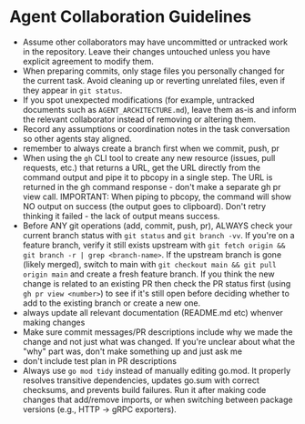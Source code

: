 # Agent Collaboration Guidelines

- Assume other collaborators may have uncommitted or untracked work in the repository. Leave their changes untouched unless you have explicit agreement to modify them.
- When preparing commits, only stage files you personally changed for the current task. Avoid cleaning up or reverting unrelated files, even if they appear in `git status`.
- If you spot unexpected modifications (for example, untracked documents such as `AGENT_ARCHITECTURE.md`), leave them as-is and inform the relevant collaborator instead of removing or altering them.
- Record any assumptions or coordination notes in the task conversation so other agents stay aligned.
- remember to always create a branch first when we commit, push, pr
- When using the `gh` CLI tool to create any new resource (issues, pull requests, etc.) that returns a URL, get the URL directly from the command output and pipe it to pbcopy in a single step. The URL is returned in the gh command response - don't make a separate gh pr view call. IMPORTANT: When piping to pbcopy, the command will show NO output on success (the output goes to clipboard). Don't retry thinking it failed - the lack of output means success.
- Before ANY git operations (add, commit, push, pr), ALWAYS check your current branch status with `git status` and `git branch -vv`. If you're on a feature branch, verify it still exists upstream with `git fetch origin && git branch -r | grep <branch-name>`. If the upstream branch is gone (likely merged), switch to main with `git checkout main && git pull origin main` and create a fresh feature branch. If you think the new change is related to an existing PR then check the PR status first (using `gh pr view <number>`) to see if it's still open before deciding whether to add to the existing branch or create a new one.
- always update all relevant documentation (README.md etc) whenver making changes
- Make sure commit messages/PR descriptions include why we made the change and not just what was changed. If you're unclear about what the "why" part was, don't make something up and just ask me
- don't include test plan in PR descriptions
- Always use `go mod tidy` instead of manually editing go.mod. It properly resolves transitive dependencies, updates go.sum with correct checksums, and prevents build failures. Run it after making code changes that add/remove imports, or when switching between package versions (e.g., HTTP → gRPC exporters).